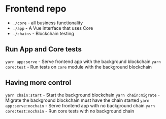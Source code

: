 # Frontend repo

- `./core` - all business functionality
- `./app` - A Vue interface that uses Core
- `./chains` - Blockchain testing

## Run App and Core tests

`yarn app:serve` - Serve frontend app with the background blockchain
`yarn core:test` - Run tests on `core` module with the background blockchain

## Having more control

`yarn chain:start` - Start the background blockchain
`yarn chain:migrate` - Migrate the background blockchain must have the chain started
`yarn app:serve:nochain` - Serve frontend app with no background chain
`yarn core:test:nochain` - Run core tests with no background chain
